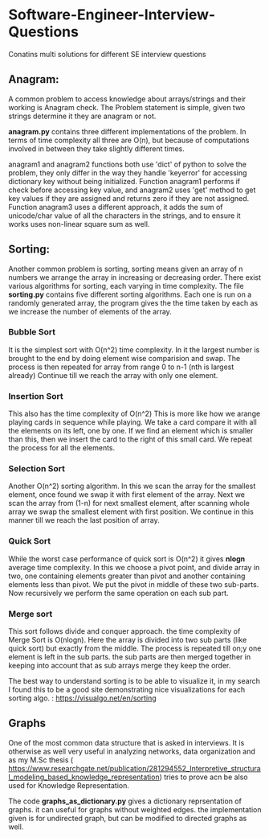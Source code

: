 # Software-Engineer-Interview-Questions
Conatins multi solutions for different SE interview questions

## Anagram:
A common problem to access knowledge about arrays/strings and their working is Anagram check. The Problem statement is simple, given two strings determine it they are anagram or not.


__anagram.py__ contains three different implementations of the problem. In terms of time complexity all three are O(n), but because of computations involved in between they take slightly different times.

anagram1 and anagram2 functions both use 'dict' of python to solve the problem, they only differ in the way they handle 'keyerror' for accessing dictionary key without being initialized. Function anagram1 performs if check before accessing key value, and anagram2 uses 'get' method to get key values if they are assigned and returns zero if they are not assigned.
Function anagram3 uses a different approach, it adds the sum of unicode/char value of all the characters in the strings, and to ensure it works uses non-linear square sum as well.

## Sorting:
Another common problem is sorting, sorting means given an array of n numbers we arrange the array in increasing or decreasing order. There exist various algorithms for sorting, each varying in time complexity. The file __sorting.py__ contains five different sorting algorithms. Each one is run on a randomly generated array, the program gives the the time taken by each as we increase the number of elements of the array.
### Bubble Sort
It is the simplest sort with O(n^2) time complexity.
In it the largest number is brought to the end by doing element wise comparision and swap.
The process is then repeated for array from range 0 to n-1 (nth is largest already)
Continue till we reach the array with only one element.

### Insertion Sort
This also has the time complexity of O(n^2)
This is more like how we arange playing cards in sequence while playing. We take a card compare it with all the elements on its left, one by one. If we find an element which is smaller  than this, then we insert the card to the right of this small card.
We repeat the process for all the elements.

### Selection Sort
Another O(n^2) sorting algorithm. 
In this we scan the array for the smallest element, once found we swap it with first element of the array.
Next we scan the array from (1-n) for next smallest element, after scanning whole array we swap the smallest element with first position.
We continue in this manner till we reach the last position of array.

### Quick Sort
While the worst case performance of quick sort is O(n^2) it gives __nlogn__ average time complexity.
In this we choose a pivot point, and divide array in two, one containing elements greater than pivot and another containing elements less than pivot. We put the pivot in middle of these two sub-parts.
Now recursively we perform the same operation on each sub part.

### Merge sort
This sort follows divide and conquer approach. the time complexity of Merge Sort is O(nlogn).
Here the array is divided into two sub parts (like quick sort) but exactly from the middle.
The process is repeated till on;y one element is left in the sub parts. the sub parts are then merged together in keeping into account that as sub arrays merge they keep the order.

The best way to understand sorting is to be able to visualize it, in my search I found this to be a good site demonstrating nice visualizations for each sorting algo. : https://visualgo.net/en/sorting

## Graphs
One of the most common data structure that is asked in interviews. It is otherwise as well very useful in analyzing networks, data organization and as my M.Sc thesis ( https://www.researchgate.net/publication/281294552_Interpretive_structural_modeling_based_knowledge_representation) tries to prove acn be also used for Knowledge Representation.

The code __graphs_as_dictionary.py__ gives a dictionary reprsentation of graphs. it can useful for graphs without weighted edges. the implementation given is for undirected graph, but can be modified to directed graphs as well.






